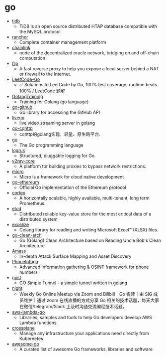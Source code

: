 # go
- [tidb](https://github.com/pingcap/tidb)
  - TiDB is an open source distributed HTAP database compatible with the MySQL protocol
- [rancher](https://github.com/rancher/rancher)
  - Complete container management platform
- [chainlink](https://github.com/smartcontractkit/chainlink)
  - node of the decentralized oracle network, bridging on and off-chain computation
- [frp](https://github.com/fatedier/frp)
  - A fast reverse proxy to help you expose a local server behind a NAT or firewall to the internet.
- [LeetCode-Go](https://github.com/halfrost/LeetCode-Go)
  - ✅ Solutions to LeetCode by Go, 100% test coverage, runtime beats 100% / LeetCode 题解
- [GolangTraining](https://github.com/GoesToEleven/GolangTraining)
  - Training for Golang (go language)
- [go-github](https://github.com/google/go-github)
  - Go library for accessing the GitHub API
- [livego](https://github.com/gwuhaolin/livego)
  - live video streaming server in golang
- [go-cqhttp](https://github.com/Mrs4s/go-cqhttp)
  - cqhttp的golang实现，轻量、原生跨平台.
- [go](https://github.com/golang/go)
  - The Go programming language
- [logrus](https://github.com/sirupsen/logrus)
  - Structured, pluggable logging for Go.
- [v2ray-core](https://github.com/v2ray/v2ray-core)
  - A platform for building proxies to bypass network restrictions.
- [micro](https://github.com/micro/micro)
  - Micro is a framework for cloud native development
- [go-ethereum](https://github.com/ethereum/go-ethereum)
  - Official Go implementation of the Ethereum protocol
- [cortex](https://github.com/cortexproject/cortex)
  - A horizontally scalable, highly available, multi-tenant, long term Prometheus.
- [etcd](https://github.com/etcd-io/etcd)
  - Distributed reliable key-value store for the most critical data of a distributed system
- [excelize](https://github.com/360EntSecGroup-Skylar/excelize)
  - Golang library for reading and writing Microsoft Excel™ (XLSX) files.
- [go-clean-arch](https://github.com/bxcodec/go-clean-arch)
  - Go (Golang) Clean Architecture based on Reading Uncle Bob's Clean Architecture
- [Amass](https://github.com/OWASP/Amass)
  - In-depth Attack Surface Mapping and Asset Discovery
- [PhoneInfoga](https://github.com/sundowndev/PhoneInfoga)
  - Advanced information gathering & OSINT framework for phone numbers
- [gost](https://github.com/ginuerzh/gost)
  - GO Simple Tunnel - a simple tunnel written in golang
- [night](https://github.com/talkgo/night)
  - Weekly Go Online Meetup via Zoom and Bilibili｜Go 夜读｜由 SIG 成员维护｜通过 zoom 在线直播的方式分享 Go 相关的技术话题，每天大家在微信/telegram/Slack 上及时沟通交流编程技术话题。
- [aws-lambda-go](https://github.com/aws/aws-lambda-go)
  - Libraries, samples and tools to help Go developers develop AWS Lambda functions.
- [crossplane](https://github.com/crossplane/crossplane)
  - Manage any infrastructure your applications need directly from Kubernetes
- [awesome-go](https://github.com/avelino/awesome-go)
  - A curated list of awesome Go frameworks, libraries and software
